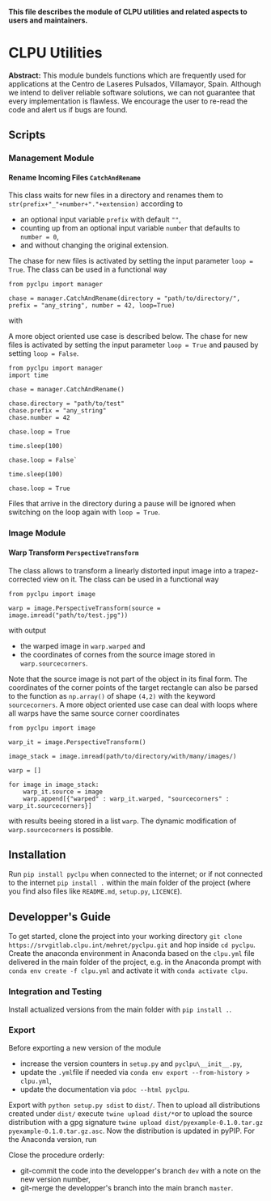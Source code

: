 **This file describes the module of CLPU utilities and related aspects to users and maintainers.**

# CLPU Utilities

**Abstract:** This module bundels functions which are frequently used for applications at the Centro de Laseres Pulsados, Villamayor, Spain. Although we intend to deliver reliable software solutions, we can not guarantee that every implementation is flawless. We encourage the user to re-read the code and alert us if bugs are found.

## Scripts

### Management Module

#### Rename Incoming Files `CatchAndRename`

This class waits for new files in a directory and renames them to `str(prefix+"_"+number+"."+extension)` according to 
- an optional input variable `prefix` with default `""`, 
- counting up from an optional input variable `number` that defaults to `number = 0`, 
- and without changing the original extension.

The chase for new files is activated by setting the input parameter `loop = True`. The class can be used in a functional way

```
from pyclpu import manager

chase = manager.CatchAndRename(directory = "path/to/directory/", prefix = "any_string", number = 42, loop=True)
```

with 

A more object oriented use case is described below. The chase for new files is activated by setting the input parameter `loop = True` and paused by setting `loop = False`.

```
from pyclpu import manager
import time

chase = manager.CatchAndRename()

chase.directory = "path/to/test"
chase.prefix = "any_string"
chase.number = 42

chase.loop = True

time.sleep(100)

chase.loop = False`

time.sleep(100)

chase.loop = True

```

Files that arrive in the directory during a pause will be ignored when switching on the loop again with `loop = True`.

### Image Module

#### Warp Transform `PerspectiveTransform`

The class allows to transform a linearly distorted input image into a trapez-corrected view on it. The class can be used in a functional way

```
from pyclpu import image

warp = image.PerspectiveTransform(source = image.imread("path/to/test.jpg")) 
```

with output
- the warped image in `warp.warped` and 
- the coordinates of cornes from the source image stored in `warp.sourcecorners`.

Note that the source image is not part of the object in its final form. The coordinates of the corner points of the target rectangle can also be parsed to the function as `np.array()` of shape `(4,2)` with the keyword `sourcecorners`. A more object oriented use case can deal with loops where all warps have the same source corner coordinates

```
from pyclpu import image

warp_it = image.PerspectiveTransform()

image_stack = image.imread(path/to/directory/with/many/images/)

warp = []

for image in image_stack:
    warp_it.source = image
    warp.append[{"warped" : warp_it.warped, "sourcecorners" : warp_it.sourcecorners}]
```

with results beeing stored in a list `warp`. The dynamic modification of `warp.sourcecorners` is possible.

## Installation

Run `pip install pyclpu` when connected to the internet; or if not connected to the internet `pip install .` within the main folder of the project (where you find also files like `README.md`, `setup.py`, `LICENCE`).

## Developper's Guide

To get started, clone the project into your working directory `git clone https://srvgitlab.clpu.int/mehret/pyclpu.git` and hop inside `cd pyclpu`. Create the anaconda environment in Anaconda based on the `clpu.yml` file delivered in the main folder of the project, e.g. in the Anaconda prompt with `conda env create -f clpu.yml` and activate it with `conda activate clpu`.

### Integration and Testing

Install actualized versions from the main folder with `pip install .`.

### Export

Before exporting a new version of the module

- increase the version counters in `setup.py` and `pyclpu\__init__.py`,
- update the `.yml`file if needed via `conda env export --from-history > clpu.yml`,
- update the documentation via `pdoc --html pyclpu`.

Export with `python setup.py sdist` to `dist/`. Then to upload all distributions created under `dist/` execute `twine upload dist/*`or to upload the source distribution with a gpg signature `twine upload dist/pyexample-0.1.0.tar.gz pyexample-0.1.0.tar.gz.asc`. Now the distribution is updated in pyPIP. For the Anaconda version, run 

Close the procedure orderly:
- git-commit the code into the developper's branch `dev` with a note on the new version number,
- git-merge the developper's branch into the main branch `master`.


